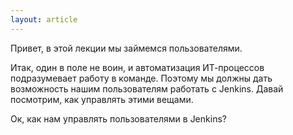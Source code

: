 ```yaml
---
layout: article
---
```

Привет, в этой лекции мы займемся пользователями.

Итак, один в поле не воин, и автоматизация ИТ-процессов подразумевает работу в команде. Поэтому мы должны дать возможность нашим пользователям работать с Jenkins. Давай посмотрим, как управлять этими вещами.

Ок, как нам управлять пользователями в Jenkins?
